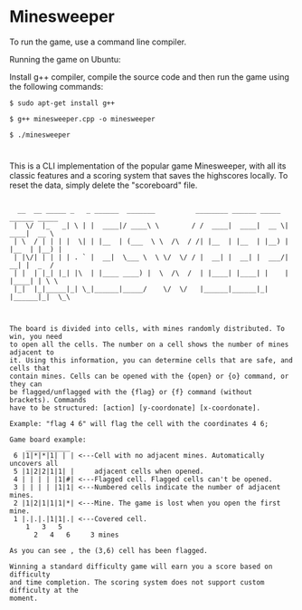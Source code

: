 # Minesweeper
To run the game, use a command line compiler.

Running the game on Ubuntu:

Install g++ compiler, compile the source code and then run the game using the following commands:
```
$ sudo apt-get install g++

$ g++ minesweeper.cpp -o minesweeper

$ ./minesweeper
```
#
This is a CLI implementation of the popular game Minesweeper, with all its classic features and a scoring system that saves the highscores locally. To reset the data, simply delete the "scoreboard" file.

```

  __  __ _____ _   _ ______  _______          ________ ______ _____  ______ _____
 |  \/  |_   _| \ | |  ____|/ ____\ \        / /  ____|  ____|  __ \|  ____|  __ \
 | \  / | | | |  \| | |__  | (___  \ \  /\  / /| |__  | |__  | |__) | |__  | |__) |
 | |\/| | | | | . ` |  __|  \___ \  \ \/  \/ / |  __| |  __| |  ___/|  __| |  _  /
 | |  | |_| |_| |\  | |____ ____) |  \  /\  /  | |____| |____| |    | |____| | \ \
 |_|  |_|_____|_| \_|______|_____/    \/  \/   |______|______|_|    |______|_|  \_\



The board is divided into cells, with mines randomly distributed. To win, you need
to open all the cells. The number on a cell shows the number of mines adjacent to
it. Using this information, you can determine cells that are safe, and cells that
contain mines. Cells can be opened with the {open} or {o} command, or they can
be flagged/unflagged with the {flag} or {f} command (without brackets). Commands
have to be structured: [action] [y-coordonate] [x-coordonate].

Example: "flag 4 6" will flag the cell with the coordinates 4 6;

Game board example:
    ___________
 6 |1|*|*|1| | | <---Cell with no adjacent mines. Automatically uncovers all
 5 |1|2|2|1|1| |     adjacent cells when opened.
 4 | | | | |1|#| <---Flagged cell. Flagged cells can't be opened.
 3 | | | | |1|1| <---Numbered cells indicate the number of adjacent mines.
 2 |1|2|1|1|1|*| <---Mine. The game is lost when you open the first mine.
 1 |.|.|.|1|1|.| <---Covered cell.
    1   3   5
      2   4   6     3 mines

As you can see , the (3,6) cell has been flagged.

Winning a standard difficulty game will earn you a score based on difficulty
and time completion. The scoring system does not support custom difficulty at the
moment.

```
